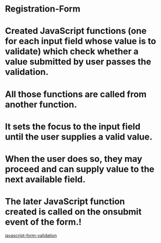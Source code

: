# Registration-Form
# Created JavaScript functions (one for each input field whose value is to validate) which check whether a value submitted by user passes the validation.

# All those functions are called from another function.

# It sets the focus to the input field until the user supplies a valid value.

# When the user does so, they may proceed and can supply value to the next available field.

# The later JavaScript function created is called on the onsubmit event of the form.!

[javascript-form-validation](https://user-images.githubusercontent.com/24598168/176429710-5d4a1e45-766e-4342-8e10-e258f929f37a.png)

